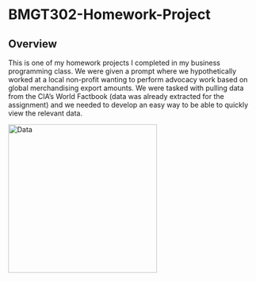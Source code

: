 # BMGT302-Homework-Project

## Overview
This is one of my homework projects I completed in my business programming class. We were given a prompt where we hypothetically worked at a local non-profit wanting to perform advocacy work based on global merchandising export amounts. We were tasked with pulling data from the CIA’s World Factbook (data was already extracted for the assignment) and we needed to develop an easy way to be able to quickly view the relevant data. 




<img width="300" alt="Data" src="https://user-images.githubusercontent.com/122833762/212775262-2ce3cc9f-8bc0-44b9-a8f7-68ab87ab078c.png">

